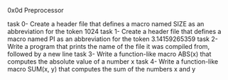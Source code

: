 0x0d Preprocessor

task 0- Create a header file that defines a macro named SIZE as an abbreviation for the token 1024
task 1- Create a header file that defines a macro named PI as an abbreviation for the token 3.14159265359
task 2- Write a program that prints the name of the file it was compiled from, followed by a new line
task 3- Write a function-like macro ABS(x) that computes the absolute value of a number x
task 4- Write a function-like macro SUM(x, y) that computes the sum of the numbers x and y
